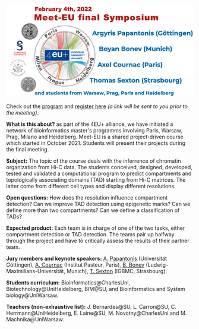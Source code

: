 ![logo](./logo-final.png)

Check out the [program](./meeteu_final.pdf) and [register here](https://forms.gle/h11yEZ2pwzZhHYGs8) *(a link will be sent to you prior to the meeting)*.

**What is this about?** as part of the 4EU+ alliance, we have initiated a network of bioinformatics master's programms involving Paris, Warsaw, Prag, Milano and Heidelberg. Meet-EU is a shared project-driven course which started in October 2021. Students will present their projects during the final meeting.

**Subject:** The topic of the course deals with the inferrence of chromatin organization from Hi-C data. 
The students conceived, designed, developed, tested and validated a computational program to predict 
compartments and topologically associating domains (TAD) starting from Hi-C matrices. 
The latter come from different cell types and display different resolutions.

**Open questions:** 
How does the resolution influence compartment detection? Can we improve TAD detection using epigenetic marks? 
Can we define more than two compartments? Can we define a classification of TADs?

**Expected product:** Each team is in charge of one of the two tasks, either compartment detection or TAD detection. 
The teams pair up halfway through the project and have to critically assess the results of their partner team.

**Jury members and keynote speakers:** [A. Papantonis](https://www.uni-goettingen.de/en/595200.html) (Universität Göttingen), [A. Cournac](https://research.pasteur.fr/en/member/axel-cournac/)
(Institut Pasteur, Paris), [B. Bonev](https://www.bonevlab.com/) (Ludwig-Maximilians-Universität, Munich), 
[T. Sexton](https://www.igbmc.fr/equipes/organisation-spatiale-du-genome) (IGBMC, Strasbourg).

**Students curriculum:** Bioinformatics@CharlesUni, Biotechnology@UniHeidelberg, BIM@SU, and Bioinformatics and System biology@UniWarsaw.

**Teachers (non-exhaustive list):** J. Bernardes@SU, L. Carron@SU, C. Herrmann@UniHeidelberg, E. Laine@SU, M. Novotny@CharlesUni and M. Machnika@UniWarsaw.

